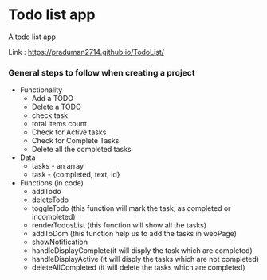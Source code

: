# Todo list app
A todo list app

Link : https://praduman2714.github.io/TodoList/

### General steps to follow when creating a project

- Functionality
	- Add a TODO
	- Delete a TODO
	- check task
	- total items count
	- Check for Active tasks
	- Check for Complete Tasks
	- Delete all the completed tasks
- Data
	- tasks - an array
	- task - {completed, text, id}
- Functions (in code)
	- addTodo
	- deleteTodo 
	- toggleTodo (this function will mark the task, as completed or incompleted)
	- renderTodosList (this function will show all the tasks)
	- addToDom (this function help us to add the tasks in webPage)
	- showNotification
	- handleDisplayComplete(it will disply the task which are completed)
	- handleDisplayActive (it will disply the tasks which are not completed)
	- deleteAllCompleted (it will delete the tasks which are completed)
	
